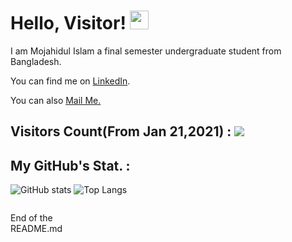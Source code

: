 # Hello, Visitor! <img src="https://raw.githubusercontent.com/MartinHeinz/MartinHeinz/master/wave.gif" width="30px">
I am Mojahidul Islam a final semester undergraduate student from Bangladesh.
<!-- Actual text -->
You can find me on [LinkedIn][3].
<!-- Links to your social media accounts -->
[3]: https://www.linkedin.com/in/mojahidul-islam/
<p>
  <p>You can also <a href="mailto:islamshaheb5@gmail.com">Mail Me.</a></p>
</p>

## Visitors Count(From Jan 21,2021) : ![](https://visitor-badge.laobi.icu/badge?page_id=islamshaheb.islamshaheb)
## My GitHub's Stat. : 

![GitHub stats](https://github-readme-stats.vercel.app/api?username=islamshaheb&show_icons=true&theme=tokyonight)
![Top Langs](https://github-readme-stats.vercel.app/api/top-langs/?username=islamshaheb&theme=tokyonight)


<footer>
<p style="float:left; width: 20%;">
End of the README.md 
</p>
</footer>

